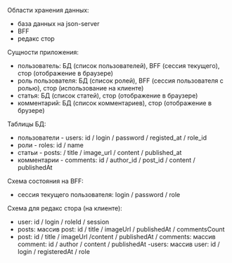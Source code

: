 Области хранения данных:

- база данных на json-server
- BFF
- редакс стор

Сущности приложения:
- пользователь: БД (список пользователей), BFF (сессия текущего), стор (отображение в браузере)
- роль пользователя: БД (список ролей), BFF (сессия пользователя с ролью), стор (использование на клиенте)
- статья: БД (список статей), стор (отображение в браузере)
- комментарий: БД (список комментариев), стор (отображение в брузере)

Таблицы БД:
- пользователи - users: id / login / password / registed_at / role_id
- роли - roles: id / name
- статьи - posts: / title / image_url / content / published_at
- комментарии - comments: id / author_id / post_id / content / publishedAt


Схема состояния на BFF:

- сессия текущего пользователя: login / password / role


Схема для редакс стора (на клиенте):

- user: id / login / roleId / session
- posts: массив post: id / title / imageUrl / publishedAt / commentsCount
- post: id / title / imageUrl /content / publishedAt / comments: массив comment: id / author / content / publishedAt
-users: массив user: id / login / registeredAt / role
